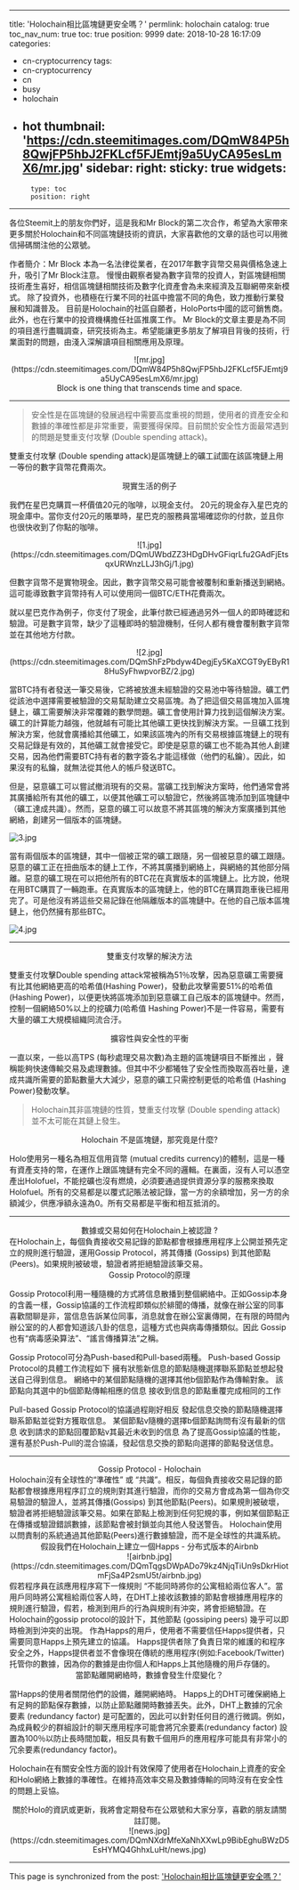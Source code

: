 
---
title: 'Holochain相比區塊鏈更安全嗎？'
permlink: holochain
catalog: true
toc_nav_num: true
toc: true
position: 9999
date: 2018-10-28 16:17:09
categories:
- cn-cryptocurrency
tags:
- cn-cryptocurrency
- cn
- busy
- holochain
- hot
thumbnail: 'https://cdn.steemitimages.com/DQmW84P5h8QwjFP5hbJ2FKLcf5FJEmtj9a5UyCA95esLmX6/mr.jpg'
sidebar:
    right:
        sticky: true
widgets:
    -
        type: toc
        position: right
---


各位Steemit上的朋友你們好，這是我和Mr Block的第二次合作，希望為大家帶來更多關於Holochain和不同區塊鏈技術的資訊，大家喜歡他的文章的話也可以用微信掃碼關注他的公眾號。

作者簡介：Mr Block 本為一名法律從業者，在2017年數字貨幣交易與價格急速上升，吸引了Mr Block注意。
慢慢由觀察者變為數字貨幣的投資人，對區塊鏈相關技術產生喜好，相信區塊鏈相關技術及數字化資產會為未來經濟及互聯網帶來新模式。
除了投資外，也積極在行業不同的社區中擔當不同的角色，致力推動行業發展和知識普及。
目前是Holochain的社區自願者，HoloPorts中國的認可銷售商。此外，也在行業中的投資機構擔任社區推廣工作。
Mr Block的文章主要是為不同的項目進行盡職調查，研究技術為主。希望能讓更多朋友了解項目背後的技術，行業面對的問題，由淺入深解讀項目相關應用及原理。


<center>![mr.jpg](https://cdn.steemitimages.com/DQmW84P5h8QwjFP5hbJ2FKLcf5FJEmtj9a5UyCA95esLmX6/mr.jpg)</center>
<center>Block is one thing that transcends time and space.</center>


<hr>

> 安全性是在區塊鏈的發展過程中需要高度重視的問題，使用者的資產安全和數據的準確性都是非常重要，需要獲得保障。目前關於安全性方面最常遇到的問題是雙重支付攻擊 (Double spending attack)。


雙重支付攻擊 (Double spending attack)是區塊鏈上的礦工試圖在該區塊鏈上用一等份的數字貨幣花費兩次。

<center>現實生活的例子</center>

我們在星巴克購買一杯價值20元的咖啡，以現金支付。 20元的現金存入星巴克的現金庫中。當你支付20元的賬單時，星巴克的服務員當場確認你的付款，並且你也很快收到了你點的咖啡。

<center>![1.jpg](https://cdn.steemitimages.com/DQmUWbdZZ3HDgDHvGFiqrLfu2GAdFjEtsqxURWnzLLJ3hGj/1.jpg)</center>


但數字貨幣不是實物現金。因此，數字貨幣交易可能會被覆制和重新播送到網絡。這可能導致數字貨幣持有人可以使用同一個BTC/ETH花費兩次。

就以星巴克作為例子，你支付了現金，此筆付款已經通過另外一個人的即時確認和驗證。可是數字貨幣，缺少了這種即時的驗證機制，任何人都有機會覆制數字貨幣並在其他地方付款。

<center>![2.jpg](https://cdn.steemitimages.com/DQmShFzPbdyw4DegjEy5KaXCGT9yEByR18HuSyFhwpvorBZ/2.jpg)</center>

當BTC持有者發送一筆交易後，它將被放進未經驗證的交易池中等待驗證。礦工們從該池中選擇需要被驗證的交易幫助建立交易區塊。為了把這個交易區塊加入區塊鏈上，礦工需要解決非常覆雜的數學問題。礦工會使用計算力找到這個解決方案。礦工的計算能力越強，他就越有可能比其他礦工更快找到解決方案。一旦礦工找到解決方案，他就會廣播給其他礦工，如果該區塊內的所有交易根據區塊鏈上的現有交易記錄是有效的，其他礦工就會接受它。即使是惡意的礦工也不能為其他人創建交易，因為他們需要BTC持有者的數字簽名才能這樣做（他們的私鑰）。因此，如果沒有的私鑰，就無法從其他人的帳戶發送BTC。

但是，惡意礦工可以嘗試撤消現有的交易。當礦工找到解決方案時，他們通常會將其廣播給所有其他的礦工，以便其他礦工可以驗證它，然後將區塊添加到區塊鏈中（礦工達成共識）。然而，惡意的礦工可以故意不將其區塊的解決方案廣播到其他網絡，創建另一個版本的區塊鏈。

![3.jpg](https://cdn.steemitimages.com/DQmdSmy9wsXQpNgmvap4qsgrkwS9ELKnuEZxBYTiAi7Ew1e/3.jpg)

當有兩個版本的區塊鏈，其中一個被正常的礦工跟隨，另一個被惡意的礦工跟隨。惡意的礦工正在扭曲版本的鏈上工作，不將其廣播到網絡上，與網絡的其他部分隔離。惡意的礦工現在可以把他所有的BTC花在真實版本的區塊鏈上。比方說，他現在用BTC購買了一輛跑車。在真實版本的區塊鏈上，他的BTC在購買跑車後已經用完了。可是他沒有將這些交易記錄在他隔離版本的區塊鏈中。在他的自己版本區塊鏈上，他仍然擁有那些BTC。

![4.jpg](https://cdn.steemitimages.com/DQmQvA9HnAxcg3iCs2pWwREnQvPuDeN9WzKhFmuBWdqENb4/4.jpg)

<hr>

<center>雙重支付攻擊的解決方法</center>


雙重支付攻擊Double spending attack常被稱為51％攻擊，因為惡意礦工需要擁有比其他網絡更高的哈希值(Hashing Power)，發動此攻擊需要51%的哈希值(Hashing Power)，以便更快將區塊添加到惡意礦工自己版本的區塊鏈中。然而，控制一個網絡50%以上的挖礦力(哈希值 Hashing Power)不是一件容易，需要有大量的礦工大規模組織同流合汙。

<center>擴容性與安全性的平衡</center>

一直以來，一些以高TPS (每秒處理交易次數)為主題的區塊鏈項目不斷推出 ，聲稱能夠快速傳輸交易及處理數據。但其中不少都犧牲了安全性而換取高吞吐量，達成共識所需要的節點數量大大減少，惡意的礦工只需控制更低的哈希值 (Hashing Power)發動攻擊。

> Holochain其非區塊鏈的性質，雙重支付攻擊 (Double spending attack) 並不太可能在其鏈上發生。

<center>Holochain 不是區塊鏈，那究竟是什麼?</center>

Holo使用另一種名為相互信用貨幣 (mutual credits currency)的體制，這是一種有資產支持的幣，在運作上跟區塊鏈有完全不同的邏輯。在裏面，沒有人可以憑空產出Holofuel，不能挖礦也沒有燃燒，必須要通過提供資源分享的服務來換取Holofuel。所有的交易都是以覆式記賬法被記錄，當一方的余額增加，另一方的余額減少，供應凈額永遠為0。所有交易都是平衡和相互抵消的。

<hr>

<center>數據或交易如何在Holochain上被認證 ?</center>
在Holochain上，每個負責接收交易記錄的節點都會根據應用程序上公開並預先定立的規則進行驗證，運用Gossip Protocol，將其傳播 (Gossips) 到其他節點(Peers)。如果規則被破壞，驗證者將拒絕驗證該筆交易。


<center>Gossip Protocol的原理</center>

Gossip Protocol利用一種隨機的方式將信息散播到整個網絡中。正如Gossip本身的含義一樣，Gossip協議的工作流程即類似於緋聞的傳播，就像在辦公室的同事喜歡間聊是非，當信息告訴某位同事，消息就會在辦公室裏傳開，在有限的時間內辦公室的的人都會知道該八卦的信息，這種方式也與病毒傳播類似。因此 Gossip也有“病毒感染算法”、“謠言傳播算法”之稱。

Gossip Protocol可分為Push-based和Pull-based兩種。
Push-based Gossip Protocol的具體工作流程如下
擁有狀態新信息的節點隨機選擇聯系節點並想起發送自己得到信息。
網絡中的某個節點隨機的選擇其他b個節點作為傳輸對象。
該節點向其選中的b個節點傳輸相應的信息
接收到信息的節點重覆完成相同的工作

Pull-based Gossip Protocol的協議過程剛好相反
發起信息交換的節點隨機選擇聯系節點並從對方獲取信息。
某個節點v隨機的選擇b個節點詢問有沒有最新的信息
收到請求的節點回覆節點v其最近未收到的信息
為了提高Gossip協議的性能，還有基於Push-Pull的混合協議，發起信息交換的節點向選擇的節點發送信息。

<hr>

<center>Gossip Protocol - Holochain </center>
Holochain沒有全球性的“準確性” 或 “共識”。相反，每個負責接收交易記錄的節點都會根據應用程序訂立的規則對其進行驗證，而你的交易方會成為第一個為你交易驗證的驗證人，並將其傳播(Gossips) 到其他節點(Peers)。如果規則被破壞，驗證者將拒絕驗證該筆交易。如果在節點上檢測到任何犯規的事，例如某個節點正在傳播或驗證錯誤數據，該節點會被封鎖並向其他人發送警告。 Holochain使用以問責制的系統通過其他節點(Peers)進行數據驗證，而不是全球性的共識系統。

<center>假設我們在Holochain上建立一個Happs - 分布式版本的Airbnb</center>

<center>![airbnb.jpg](https://cdn.steemitimages.com/DQmTqgsDWpADo79kz4NjqTiUn9sDkrHiotmFjSa4P2smU5t/airbnb.jpg)</center>
假若程序員在該應用程序寫下一條規則 “不能同時將你的公寓租給兩位客人”。當用戶同時將公寓租給兩位客人時，在DHT上接收該數據的節點會根據應用程序的規則進行驗證，假若，檢測到用戶的行為與規則有沖突，將會拒絕驗證。在Holochain的gossip protocol的設計下，其他節點 (gossiping peers) 幾乎可以即時檢測到沖突的出現。
作為Happs的用戶，使用者不需要信任Happs提供者，只需要同意Happs上預先建立的協議。 Happs提供者除了負責日常的維護的和程序安全之外，Happs提供者並不會像現在傳統的應用程序(例如:Facebook/Twitter) 托管你的數據，因為你的數據是由你個人和Happs上其他隨機的用戶存儲的。

<center>當節點離開網絡時，數據會發生什麼變化？</center>

當Happs的使用者關閉他們的設備，離開網絡時。 Happs上的DHT可確保網絡上有足夠的節點保存數據，以防止節點離開時數據丟失。此外，DHT上數據的冗余要素 (redundancy factor) 是可配置的，因此可以針對任何目的進行微調。例如，為成員較少的群組設計的聊天應用程序可能會將冗余要素(redundancy factor) 設置為100％以防止長時間加載，相反具有數千個用戶的應用程序可能具有非常小的冗余要素(redundancy factor)。

Holochain在有關安全性方面的設計有效保障了使用者在Holochain上資產的安全和Holo網絡上數據的準確性。在維持高效率交易及數據傳輸的同時沒有在安全性的問題上妥協。


<center> 關於Holo的資訊或更新，我將會定期發布在公眾號和大家分享，喜歡的朋友請關註訂閱。</center>

<center>![news.jpg](https://cdn.steemitimages.com/DQmNXdrMfeXaNhXXwLp9BibEghuBWzD5EsHYMQ4GhhxLuHt/news.jpg)</center>

- - -

This page is synchronized from the post: ['Holochain相比區塊鏈更安全嗎？'](https://steemit.com/@htliao/holochain)
